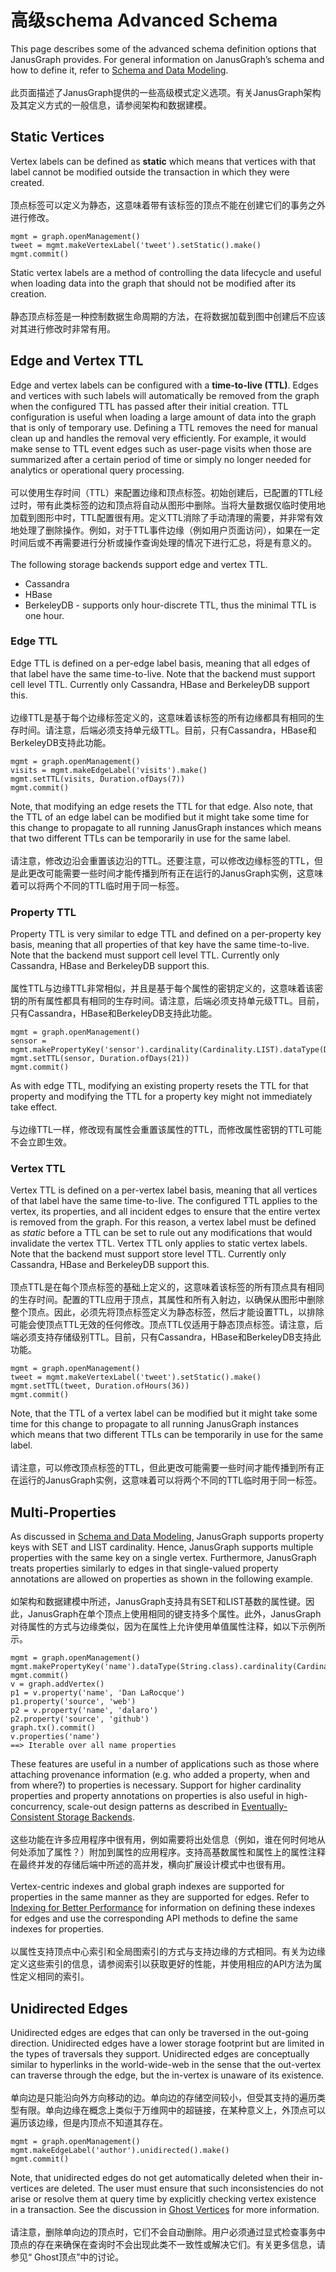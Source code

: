# 高级schema Advanced Schema

This page describes some of the advanced schema definition options that JanusGraph provides. For general information on JanusGraph’s schema and how to define it, refer to [Schema and Data Modeling](https://docs.janusgraph.org/basics/schema/).<br /><br />此页面描述了JanusGraph提供的一些高级模式定义选项。有关JanusGraph架构及其定义方式的一般信息，请参阅架构和数据建模。
<a name="static-vertices"></a>
## Static Vertices
Vertex labels can be defined as **static** which means that vertices with that label cannot be modified outside the transaction in which they were created.<br /><br />顶点标签可以定义为静态，这意味着带有该标签的顶点不能在创建它们的事务之外进行修改。
```
mgmt = graph.openManagement()
tweet = mgmt.makeVertexLabel('tweet').setStatic().make()
mgmt.commit()
```
Static vertex labels are a method of controlling the data lifecycle and useful when loading data into the graph that should not be modified after its creation.<br /><br />静态顶点标签是一种控制数据生命周期的方法，在将数据加载到图中创建后不应该对其进行修改时非常有用。
<a name="edge-and-vertex-ttl"></a>
## Edge and Vertex TTL
Edge and vertex labels can be configured with a **time-to-live (TTL)**. Edges and vertices with such labels will automatically be removed from the graph when the configured TTL has passed after their initial creation. TTL configuration is useful when loading a large amount of data into the graph that is only of temporary use. Defining a TTL removes the need for manual clean up and handles the removal very efficiently. For example, it would make sense to TTL event edges such as user-page visits when those are summarized after a certain period of time or simply no longer needed for analytics or operational query processing.<br /><br />可以使用生存时间（TTL）来配置边缘和顶点标签。初始创建后，已配置的TTL经过时，带有此类标签的边和顶点将自动从图形中删除。当将大量数据仅临时使用地加载到图形中时，TTL配置很有用。定义TTL消除了手动清理的需要，并非常有效地处理了删除操作。例如，对于TTL事件边缘（例如用户页面访问），如果在一定时间后或不再需要进行分析或操作查询处理的情况下进行汇总，将是有意义的。<br /><br />The following storage backends support edge and vertex TTL.

- Cassandra
- HBase
- BerkeleyDB - supports only hour-discrete TTL, thus the minimal TTL is one hour.
<a name="edge-ttl"></a>
### Edge TTL
Edge TTL is defined on a per-edge label basis, meaning that all edges of that label have the same time-to-live. Note that the backend must support cell level TTL. Currently only Cassandra, HBase and BerkeleyDB support this.<br /><br />边缘TTL是基于每个边缘标签定义的，这意味着该标签的所有边缘都具有相同的生存时间。请注意，后端必须支持单元级TTL。目前，只有Cassandra，HBase和BerkeleyDB支持此功能。
```
mgmt = graph.openManagement()
visits = mgmt.makeEdgeLabel('visits').make()
mgmt.setTTL(visits, Duration.ofDays(7))
mgmt.commit()
```
Note, that modifying an edge resets the TTL for that edge. Also note, that the TTL of an edge label can be modified but it might take some time for this change to propagate to all running JanusGraph instances which means that two different TTLs can be temporarily in use for the same label.<br /><br />请注意，修改边沿会重置该边沿的TTL。还要注意，可以修改边缘标签的TTL，但是此更改可能需要一些时间才能传播到所有正在运行的JanusGraph实例，这意味着可以将两个不同的TTL临时用于同一标签。
<a name="property-ttl"></a>
### Property TTL
Property TTL is very similar to edge TTL and defined on a per-property key basis, meaning that all properties of that key have the same time-to-live. Note that the backend must support cell level TTL. Currently only Cassandra, HBase and BerkeleyDB support this.<br /><br />属性TTL与边缘TTL非常相似，并且是基于每个属性的密钥定义的，这意味着该密钥的所有属性都具有相同的生存时间。请注意，后端必须支持单元级TTL。目前，只有Cassandra，HBase和BerkeleyDB支持此功能。
```
mgmt = graph.openManagement()
sensor = mgmt.makePropertyKey('sensor').cardinality(Cardinality.LIST).dataType(Double.class).make()
mgmt.setTTL(sensor, Duration.ofDays(21))
mgmt.commit()
```
As with edge TTL, modifying an existing property resets the TTL for that property and modifying the TTL for a property key might not immediately take effect.<br /><br />与边缘TTL一样，修改现有属性会重置该属性的TTL，而修改属性密钥的TTL可能不会立即生效。
<a name="vertex-ttl"></a>
### Vertex TTL
Vertex TTL is defined on a per-vertex label basis, meaning that all vertices of that label have the same time-to-live. The configured TTL applies to the vertex, its properties, and all incident edges to ensure that the entire vertex is removed from the graph. For this reason, a vertex label must be defined as _static_ before a TTL can be set to rule out any modifications that would invalidate the vertex TTL. Vertex TTL only applies to static vertex labels. Note that the backend must support store level TTL. Currently only Cassandra, HBase and BerkeleyDB support this.<br /><br />顶点TTL是在每个顶点标签的基础上定义的，这意味着该标签的所有顶点具有相同的生存时间。配置的TTL应用于顶点，其属性和所有入射边，以确保从图形中删除整个顶点。因此，必须先将顶点标签定义为静态标签，然后才能设置TTL，以排除可能会使顶点TTL无效的任何修改。顶点TTL仅适用于静态顶点标签。请注意，后端必须支持存储级别TTL。目前，只有Cassandra，HBase和BerkeleyDB支持此功能。
```
mgmt = graph.openManagement()
tweet = mgmt.makeVertexLabel('tweet').setStatic().make()
mgmt.setTTL(tweet, Duration.ofHours(36))
mgmt.commit()
```
Note, that the TTL of a vertex label can be modified but it might take some time for this change to propagate to all running JanusGraph instances which means that two different TTLs can be temporarily in use for the same label.<br /><br />请注意，可以修改顶点标签的TTL，但此更改可能需要一些时间才能传播到所有正在运行的JanusGraph实例，这意味着可以将两个不同的TTL临时用于同一标签。
<a name="multi-properties"></a>
## Multi-Properties
As discussed in [Schema and Data Modeling](https://docs.janusgraph.org/basics/schema/), JanusGraph supports property keys with SET and LIST cardinality. Hence, JanusGraph supports multiple properties with the same key on a single vertex. Furthermore, JanusGraph treats properties similarly to edges in that single-valued property annotations are allowed on properties as shown in the following example.<br /><br />如架构和数据建模中所述，JanusGraph支持具有SET和LIST基数的属性键。因此，JanusGraph在单个顶点上使用相同的键支持多个属性。此外，JanusGraph对待属性的方式与边缘类似，因为在属性上允许使用单值属性注释，如以下示例所示。
```
mgmt = graph.openManagement()
mgmt.makePropertyKey('name').dataType(String.class).cardinality(Cardinality.LIST).make()
mgmt.commit()
v = graph.addVertex()
p1 = v.property('name', 'Dan LaRocque')
p1.property('source', 'web')
p2 = v.property('name', 'dalaro')
p2.property('source', 'github')
graph.tx().commit()
v.properties('name')
==> Iterable over all name properties
```
These features are useful in a number of applications such as those where attaching provenance information (e.g. who added a property, when and from where?) to properties is necessary. Support for higher cardinality properties and property annotations on properties is also useful in high-concurrency, scale-out design patterns as described in [Eventually-Consistent Storage Backends](https://docs.janusgraph.org/advanced-topics/eventual-consistency/).<br /><br />这些功能在许多应用程序中很有用，例如需要将出处信息（例如，谁在何时何地从何处添加了属性？）附加到属性的应用程序。支持高基数属性和属性上的属性注释在最终并发的存储后端中所述的高并发，横向扩展设计模式中也很有用。<br /><br />Vertex-centric indexes and global graph indexes are supported for properties in the same manner as they are supported for edges. Refer to [Indexing for Better Performance](https://docs.janusgraph.org/index-management/index-performance/) for information on defining these indexes for edges and use the corresponding API methods to define the same indexes for properties.<br /><br />以属性支持顶点中心索引和全局图索引的方式与支持边缘的方式相同。有关为边缘定义这些索引的信息，请参阅索引以获取更好的性能，并使用相应的API方法为属性定义相同的索引。
<a name="unidirected-edges"></a>
## Unidirected Edges
Unidirected edges are edges that can only be traversed in the out-going direction. Unidirected edges have a lower storage footprint but are limited in the types of traversals they support. Unidirected edges are conceptually similar to hyperlinks in the world-wide-web in the sense that the out-vertex can traverse through the edge, but the in-vertex is unaware of its existence.<br /><br />单向边是只能沿向外方向移动的边。单向边的存储空间较小，但受其支持的遍历类型有限。单向边缘在概念上类似于万维网中的超链接，在某种意义上，外顶点可以遍历该边缘，但是内顶点不知道其存在。
```
mgmt = graph.openManagement()
mgmt.makeEdgeLabel('author').unidirected().make()
mgmt.commit()
```
Note, that unidirected edges do not get automatically deleted when their in-vertices are deleted. The user must ensure that such inconsistencies do not arise or resolve them at query time by explicitly checking vertex existence in a transaction. See the discussion in [Ghost Vertices](https://docs.janusgraph.org/basics/common-questions/#ghost-vertices) for more information.<br /><br />请注意，删除单向边的顶点时，它们不会自动删除。用户必须通过显式检查事务中顶点的存在来确保在查询时不会出现此类不一致性或解决它们。有关更多信息，请参见“ Ghost顶点”中的讨论。
